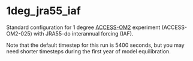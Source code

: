 # 1deg_jra55_iaf
Standard configuration for 1 degree [ACCESS-OM2](https://github.com/COSIMA/access-om2) experiment (ACCESS-OM2-025) with JRA55-do interannual forcing (IAF).

Note that the default timestep for this run is 5400 seconds, but you may need shorter timesteps during the first year of model equilibration.
